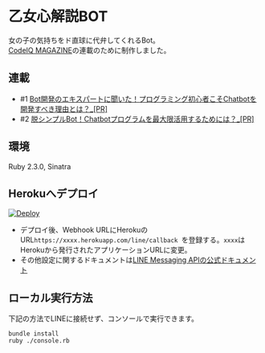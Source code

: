 乙女心解説BOT
====

女の子の気持ちをド直球に代弁してくれるBot。  
[CodeIQ MAGAZINE](https://codeiq.jp/magazine/2017/07/52989/)の連載のために制作しました。

## 連載
- #1 [Bot開発のエキスパートに聞いた！プログラミング初心者こそChatbotを開発すべき理由とは？_[PR]](https://codeiq.jp/magazine/2017/07/52989/)
- #2 [脱シンプルBot！Chatbotプログラムを最大限活用するためには？_[PR]](https://codeiq.jp/magazine/2017/09/53494/)

## 環境
Ruby 2.3.0, Sinatra

## Herokuへデプロイ
[![Deploy](https://www.herokucdn.com/deploy/button.svg)](https://heroku.com/deploy)
- デプロイ後、Webhook URLにHerokuのURL`https://xxxx.herokuapp.com/line/callback
`を登録する。`xxxx`はHerokuから発行されたアプリケーションURLに変更。
- その他設定に関するドキュメントは[LINE Messaging APIの公式ドキュメント](https://developers.line.me/ja/docs/messaging-api/getting-started/)

## ローカル実行方法
下記の方法でLINEに接続せず、コンソールで実行できます。

```
bundle install
ruby ./console.rb
```